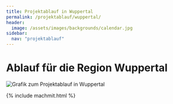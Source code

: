```yaml
---
title: Projektablauf in Wuppertal
permalink: /projektablauf/wuppertal/
header:
  image: /assets/images/backgrounds/calendar.jpg
sidebar:
  nav: "projektablauf"
---
```


# **Ablauf für die Region Wuppertal**

![Grafik zum Projektablauf in Wuppertal](/assets/images/Ablaufgrafik_Wuppertal_zugeschnitten.png)



{% include machmit.html %}
